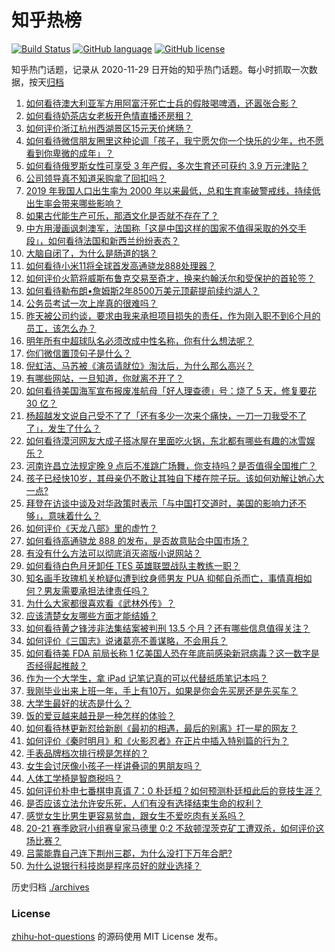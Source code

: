 # 知乎热榜
[![Build Status](https://github.com/ToWeLong/zhihu-hot-questions/workflows/CI/badge.svg)](https://github.com/ToWeLong/zhihu-hot-questions/actions)
[![GitHub language](https://img.shields.io/badge/language-golang-orange.svg)](https://golang.org/)
[![GitHub license](https://img.shields.io/github/license/ToWeLong/zhihu-hot-questions)](https://github.com/ToWeLong/zhihu-hot-questions/blob/main/LICENSE)

知乎热门话题，记录从 2020-11-29 日开始的知乎热门话题。每小时抓取一次数据，按天[归档](./archives)

<!-- BEGIN -->

1. [如何看待澳大利亚军方用阿富汗死亡士兵的假肢喝啤酒，还嚣张合影？](https://www.zhihu.com/question/432942912)
1. [如何看待奶茶店女老板开色情直播还房租？](https://www.zhihu.com/question/432986590)
1. [如何评价浙江杭州西湖景区15元天价烤肠？](https://www.zhihu.com/question/432710404)
1. [如何看待微信朋友圈里这种论调「孩子，我宁愿欠你一个快乐的少年，也不愿看到你卑微的成年」？](https://www.zhihu.com/question/50401236)
1. [如何看待俄罗斯女性可享受 3 年产假，多次生育还可获约 3.9 万元津贴？](https://www.zhihu.com/question/432690269)
1. [公司领导真不知道采购拿了回扣吗？](https://www.zhihu.com/question/304045143)
1. [2019 年我国人口出生率为 2000 年以来最低，总和生育率破警戒线，持续低出生率会带来哪些影响？](https://www.zhihu.com/question/432867545)
1. [如果古代能生产可乐，那酒文化是否就不存在了？](https://www.zhihu.com/question/397876572)
1. [中方用漫画讽刺澳军，法国称「这是中国这样的国家不值得采取的外交手段」，如何看待法国和新西兰纷纷表态？](https://www.zhihu.com/question/432882362)
1. [大脑自闭了，为什么是肠道的锅？](https://www.zhihu.com/question/432980404)
1. [如何看待小米11将全球首发高通骁龙888处理器？](https://www.zhihu.com/question/432912585)
1. [如何评价火箭将威斯布鲁克交易至奇才，换来约翰沃尔和受保护的首轮签？](https://www.zhihu.com/question/433093869)
1. [如何看待勒布朗•詹姆斯2年8500万美元顶薪提前续约湖人？](https://www.zhihu.com/question/433079886)
1. [公务员考试一次上岸真的很难吗？](https://www.zhihu.com/question/313639666)
1. [昨天被公司约谈，要求由我来承担项目损失的责任，作为刚入职不到6个月的员工，该怎么办？](https://www.zhihu.com/question/432862166)
1. [明年所有中超球队名必须改成中性名称，你有什么想法呢？](https://www.zhihu.com/question/432056058)
1. [你们微信置顶句子是什么？](https://www.zhihu.com/question/353636992)
1. [倪虹洁、马苏被《演员请就位》淘汰后，为什么那么高兴？](https://www.zhihu.com/question/432710462)
1. [有哪些网站，一旦知道，你就离不开了？](https://www.zhihu.com/question/398193048)
1. [如何看待美国海军宣布报废准航母「好人理查德」号：烧了 5 天，修复要花 30 亿？](https://www.zhihu.com/question/432854876)
1. [杨超越发文说自己受不了了「还有多少一次来个痛快，一刀一刀我受不了了」，发生了什么？](https://www.zhihu.com/question/433014280)
1. [如何看待漠河网友大成子搭冰屋在里面吃火锅，东北都有哪些有趣的冰雪娱乐？](https://www.zhihu.com/question/433011973)
1. [河南许昌立法规定晚 9 点后不准跳广场舞，你支持吗？是否值得全国推广？](https://www.zhihu.com/question/433097856)
1. [孩子已经快10岁，其母亲仍不敢让其独自下楼在院子玩。该如何劝解让她心大一点?](https://www.zhihu.com/question/427154422)
1. [拜登在访谈中谈及对华政策时表示「与中国打交道时，美国的影响力还不够」，意味着什么？](https://www.zhihu.com/question/433020016)
1. [如何评价《天龙八部》里的虚竹？](https://www.zhihu.com/question/22103650)
1. [如何看待高通骁龙 888 的发布，是否故意贴合中国市场？](https://www.zhihu.com/question/432872082)
1. [有没有什么方法可以彻底消灭盗版小说网站？](https://www.zhihu.com/question/425027825)
1. [如何看待白色月牙卸任 TES 英雄联盟战队主教练一职？](https://www.zhihu.com/question/433024916)
1. [知名画手玫瑰机关枪疑似遭到纹身师男友 PUA 抑郁自杀而亡，事情真相如何？男友需要承担法律责任吗？](https://www.zhihu.com/question/432331664)
1. [为什么大家都很喜欢看《武林外传》？](https://www.zhihu.com/question/430283386)
1. [应该清楚女友哪些方面才能结婚？](https://www.zhihu.com/question/24792235)
1. [如何看待黄之锋涉非法集结案被判刑 13.5 个月？还有哪些信息值得关注？](https://www.zhihu.com/question/432993047)
1. [如何评价《三国志》说诸葛亮不善谋略，不会用兵？](https://www.zhihu.com/question/430150178)
1. [如何看待美 FDA 前局长称 1 亿美国人恐在年底前感染新冠病毒？这一数字是否经得起推敲？](https://www.zhihu.com/question/432954255)
1. [作为一个大学生，拿 iPad 记笔记真的可以代替纸质笔记本吗？](https://www.zhihu.com/question/304770209)
1. [我刚毕业出来上班一年，手上有10万，如果是你会先买房还是先买车？](https://www.zhihu.com/question/430477261)
1. [大学生最好的状态是什么？](https://www.zhihu.com/question/333711492)
1. [饭的爱豆越来越丑是一种怎样的体验？](https://www.zhihu.com/question/432982776)
1. [如何看待林更新怼给新剧《最初的相遇，最后的别离》打一星的网友？](https://www.zhihu.com/question/432985488)
1. [如何评价《秦时明月》和《火影忍者》在正片中插入特别篇的行为？](https://www.zhihu.com/question/433042501)
1. [手表品牌档次排行榜是怎样的？](https://www.zhihu.com/question/21832251)
1. [女生会讨厌像小孩子一样讲叠词的男朋友吗？](https://www.zhihu.com/question/432176430)
1. [人体工学椅是智商税吗？](https://www.zhihu.com/question/354809821)
1. [如何评价朴申七番棋申真谞 7：0 朴廷桓？如何预测朴廷桓此后的竞技生涯？](https://www.zhihu.com/question/433003111)
1. [是否应该立法允许安乐死，人们有没有选择结束生命的权利？](https://www.zhihu.com/question/432953501)
1. [感觉女生比男生更容易贫血，跟女生不爱吃肉有关系吗？](https://www.zhihu.com/question/432937980)
1. [20-21 赛季欧冠小组赛皇家马德里 0:2 不敌顿涅茨克矿工遭双杀，如何评价这场比赛？](https://www.zhihu.com/question/432922393)
1. [吕蒙能靠自己连下荆州三郡，为什么没打下万年合肥?](https://www.zhihu.com/question/431910043)
1. [为什么说银行科技岗是程序员好的就业选择？](https://www.zhihu.com/question/380468704)

<!-- END -->

历史归档 [./archives](./archives)


### License
[zhihu-hot-questions](https://github.com/towelong/zhihu-hot-questions) 的源码使用 MIT License 发布。